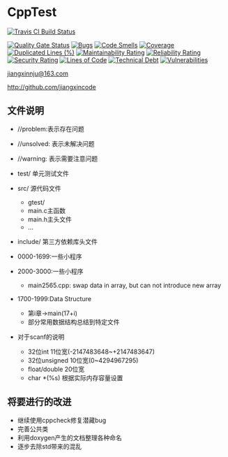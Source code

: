 # CppTest

[![Travis CI Build Status](https://travis-ci.org/jiangxincode/CppTest.svg?branch=master)](https://travis-ci.org/jiangxincode/CppTest)

[![Quality Gate Status](https://sonarcloud.io/api/project_badges/measure?project=jiangxincode_CppTest&metric=alert_status)](https://sonarcloud.io/dashboard?id=jiangxincode_CppTest)
[![Bugs](https://sonarcloud.io/api/project_badges/measure?project=jiangxincode_CppTest&metric=bugs)](https://sonarcloud.io/dashboard?id=jiangxincode_CppTest)
[![Code Smells](https://sonarcloud.io/api/project_badges/measure?project=jiangxincode_CppTest&metric=code_smells)](https://sonarcloud.io/dashboard?id=jiangxincode_CppTest)
[![Coverage](https://sonarcloud.io/api/project_badges/measure?project=jiangxincode_CppTest&metric=coverage)](https://sonarcloud.io/dashboard?id=jiangxincode_CppTest)
[![Duplicated Lines (%)](https://sonarcloud.io/api/project_badges/measure?project=jiangxincode_CppTest&metric=duplicated_lines_density)](https://sonarcloud.io/dashboard?id=jiangxincode_CppTest)
[![Maintainability Rating](https://sonarcloud.io/api/project_badges/measure?project=jiangxincode_CppTest&metric=sqale_rating)](https://sonarcloud.io/dashboard?id=jiangxincode_CppTest)
[![Reliability Rating](https://sonarcloud.io/api/project_badges/measure?project=jiangxincode_CppTest&metric=reliability_rating)](https://sonarcloud.io/dashboard?id=jiangxincode_CppTest)
[![Security Rating](https://sonarcloud.io/api/project_badges/measure?project=jiangxincode_CppTest&metric=security_rating)](https://sonarcloud.io/dashboard?id=jiangxincode_CppTest)
[![Lines of Code](https://sonarcloud.io/api/project_badges/measure?project=jiangxincode_CppTest&metric=ncloc)](https://sonarcloud.io/dashboard?id=jiangxincode_CppTest)
[![Technical Debt](https://sonarcloud.io/api/project_badges/measure?project=jiangxincode_CppTest&metric=sqale_index)](https://sonarcloud.io/dashboard?id=jiangxincode_CppTest)
[![Vulnerabilities](https://sonarcloud.io/api/project_badges/measure?project=jiangxincode_CppTest&metric=vulnerabilities)](https://sonarcloud.io/dashboard?id=jiangxincode_CppTest)


jiangxinnju@163.com

http://github.com/jiangxincode

## 文件说明

* //problem:表示存在问题
* //unsolved: 表示未解决问题
* //warning: 表示需要注意问题


* test/ 单元测试文件
* src/ 源代码文件
    * gtest/
    * main.c主函数
    * main.h主头文件
    * ...
* include/ 第三方依赖库头文件


* 0000-1699:一些小程序
* 2000-3000:一些小程序
    * main2565.cpp: swap data in array, but can not introduce new array

* 1700-1999:Data Structure

	* 第i章->main(17+i)
	* 部分常用数据结构总结到特定文件


* 对于scanf的说明
	* 32位int 11位宽(-2147483648~+2147483647)
	* 32位unsigned 10位宽(0~4294967295)
	* float/double 20位宽
	* char *(%s) 根据实际内存容量设置

## 将要进行的改进

* 继续使用cppcheck修复潜藏bug
* 完善公共类
* 利用doxygen产生的文档整理各种命名
* 逐步去除std带来的混乱
